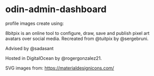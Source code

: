 # odin-admin-dashboard

profile images create using:

8bitpix is an online tool to configure, draw, save and publish pixel art avatars over social media.
Recreated from @tuitpix by @sergebruni.

Advised by @sadasant

Hosted in DigitalOcean by @rogergonzalez21.

SVG images from:
https://materialdesignicons.com/

